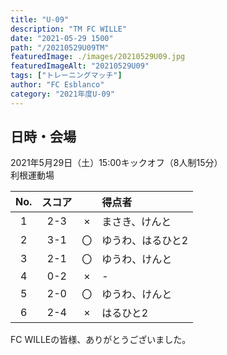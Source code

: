 ```yaml
---
title: "U-09"
description: "TM FC WILLE"
date: "2021-05-29 1500"
path: "/20210529U09TM"
featuredImage: ./images/20210529U09.jpg
featuredImageAlt: "20210529U09"
tags: ["トレーニングマッチ"]
author: "FC Esblanco"
category: "2021年度U-09"
---
```


## 日時・会場

2021年5月29日（土）15:00キックオフ（8人制15分）  
利根運動場

| No.| スコア |   | 得点者  |
|:--:|:------:|:-:|:--------|
| 1  | 2-3 | × |まさき、けんと|
| 2  | 3-1 | 〇 |ゆうわ、はるひと2|
| 3  | 2-1 | 〇 |ゆうわ、けんと|
| 4  | 0-2 | × |-|
| 5  | 2-0 | 〇 |ゆうわ、けんと|
| 6  | 2-4 | × |はるひと2|

<script src="https://adm.shinobi.jp/s/f9835040bccb6582c56df68b8f5ecca7"></script>


FC WILLEの皆様、ありがとうございました。
